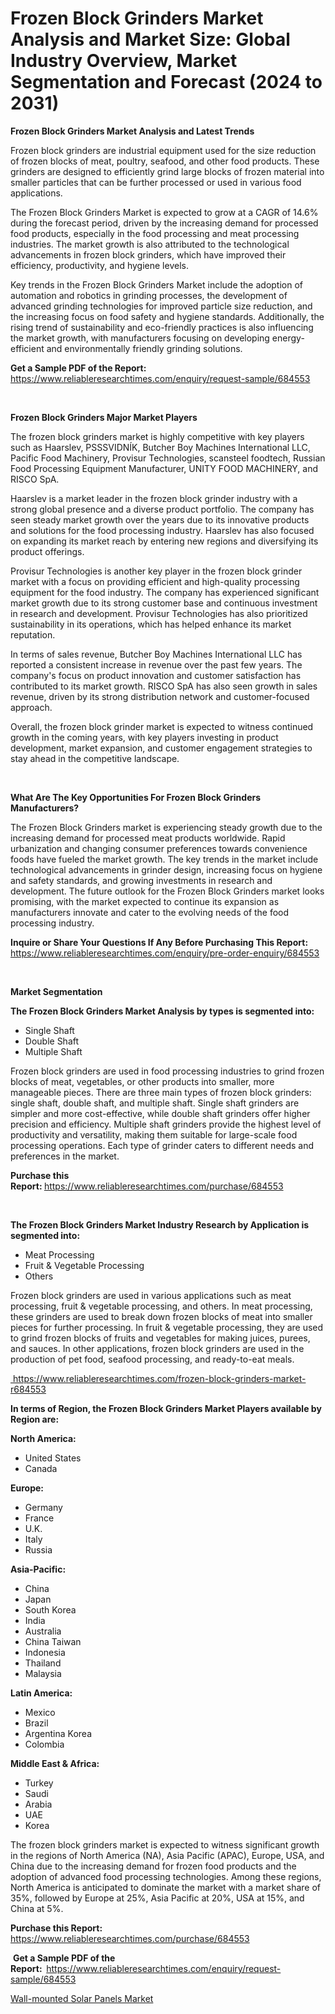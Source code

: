 <p><h1>Frozen Block Grinders Market Analysis and Market Size: Global Industry Overview, Market Segmentation and Forecast (2024 to 2031)</h1></p><p><strong>Frozen Block Grinders Market Analysis and Latest Trends</strong></p>
<p><p>Frozen block grinders are industrial equipment used for the size reduction of frozen blocks of meat, poultry, seafood, and other food products. These grinders are designed to efficiently grind large blocks of frozen material into smaller particles that can be further processed or used in various food applications.</p><p>The Frozen Block Grinders Market is expected to grow at a CAGR of 14.6% during the forecast period, driven by the increasing demand for processed food products, especially in the food processing and meat processing industries. The market growth is also attributed to the technological advancements in frozen block grinders, which have improved their efficiency, productivity, and hygiene levels.</p><p>Key trends in the Frozen Block Grinders Market include the adoption of automation and robotics in grinding processes, the development of advanced grinding technologies for improved particle size reduction, and the increasing focus on food safety and hygiene standards. Additionally, the rising trend of sustainability and eco-friendly practices is also influencing the market growth, with manufacturers focusing on developing energy-efficient and environmentally friendly grinding solutions.</p></p>
<p><strong>Get a Sample PDF of the Report:&nbsp;</strong> <a href="https://www.reliableresearchtimes.com/enquiry/request-sample/684553">https://www.reliableresearchtimes.com/enquiry/request-sample/684553</a></p>
<p>&nbsp;</p>
<p><strong>Frozen Block Grinders Major Market Players</strong></p>
<p><p>The frozen block grinders market is highly competitive with key players such as Haarslev, PSSSVIDNÍK, Butcher Boy Machines International LLC, Pacific Food Machinery, Provisur Technologies, scansteel foodtech, Russian Food Processing Equipment Manufacturer, UNITY FOOD MACHINERY, and RISCO SpA.</p><p>Haarslev is a market leader in the frozen block grinder industry with a strong global presence and a diverse product portfolio. The company has seen steady market growth over the years due to its innovative products and solutions for the food processing industry. Haarslev has also focused on expanding its market reach by entering new regions and diversifying its product offerings.</p><p>Provisur Technologies is another key player in the frozen block grinder market with a focus on providing efficient and high-quality processing equipment for the food industry. The company has experienced significant market growth due to its strong customer base and continuous investment in research and development. Provisur Technologies has also prioritized sustainability in its operations, which has helped enhance its market reputation.</p><p>In terms of sales revenue, Butcher Boy Machines International LLC has reported a consistent increase in revenue over the past few years. The company's focus on product innovation and customer satisfaction has contributed to its market growth. RISCO SpA has also seen growth in sales revenue, driven by its strong distribution network and customer-focused approach.</p><p>Overall, the frozen block grinder market is expected to witness continued growth in the coming years, with key players investing in product development, market expansion, and customer engagement strategies to stay ahead in the competitive landscape.</p></p>
<p>&nbsp;</p>
<p><strong>What Are The Key Opportunities For Frozen Block Grinders Manufacturers?</strong></p>
<p><p>The Frozen Block Grinders market is experiencing steady growth due to the increasing demand for processed meat products worldwide. Rapid urbanization and changing consumer preferences towards convenience foods have fueled the market growth. The key trends in the market include technological advancements in grinder design, increasing focus on hygiene and safety standards, and growing investments in research and development. The future outlook for the Frozen Block Grinders market looks promising, with the market expected to continue its expansion as manufacturers innovate and cater to the evolving needs of the food processing industry.</p></p>
<p><strong>Inquire or Share Your Questions If Any Before Purchasing This Report:</strong> <a href="https://www.reliableresearchtimes.com/enquiry/pre-order-enquiry/684553">https://www.reliableresearchtimes.com/enquiry/pre-order-enquiry/684553</a></p>
<p>&nbsp;</p>
<p><strong>Market Segmentation</strong></p>
<p><strong>The Frozen Block Grinders Market Analysis by types is segmented into:</strong></p>
<p><ul><li>Single Shaft</li><li>Double Shaft</li><li>Multiple Shaft</li></ul></p>
<p><p>Frozen block grinders are used in food processing industries to grind frozen blocks of meat, vegetables, or other products into smaller, more manageable pieces. There are three main types of frozen block grinders: single shaft, double shaft, and multiple shaft. Single shaft grinders are simpler and more cost-effective, while double shaft grinders offer higher precision and efficiency. Multiple shaft grinders provide the highest level of productivity and versatility, making them suitable for large-scale food processing operations. Each type of grinder caters to different needs and preferences in the market.</p></p>
<p><strong>Purchase this Report:&nbsp;</strong><a href="https://www.reliableresearchtimes.com/purchase/684553">https://www.reliableresearchtimes.com/purchase/684553</a></p>
<p>&nbsp;</p>
<p><strong>The Frozen Block Grinders Market Industry Research by Application is segmented into:</strong></p>
<p><ul><li>Meat Processing</li><li>Fruit & Vegetable Processing</li><li>Others</li></ul></p>
<p><p>Frozen block grinders are used in various applications such as meat processing, fruit & vegetable processing, and others. In meat processing, these grinders are used to break down frozen blocks of meat into smaller pieces for further processing. In fruit & vegetable processing, they are used to grind frozen blocks of fruits and vegetables for making juices, purees, and sauces. In other applications, frozen block grinders are used in the production of pet food, seafood processing, and ready-to-eat meals.</p></p>
<p><a href="https://www.reliableresearchtimes.com/frozen-block-grinders-market-r684553">&nbsp;https://www.reliableresearchtimes.com/frozen-block-grinders-market-r684553</a></p>
<p><strong>In terms of Region, the Frozen Block Grinders Market Players available by Region are:</strong></p>
<p>
    <p> <strong> North America: </strong>
        <ul>
            <li>United States</li>
            <li>Canada</li>
        </ul>
        </p> 
    <p> <strong> Europe: </strong>
        <ul>
            <li>Germany</li>
            <li>France</li>
            <li>U.K.</li>
            <li>Italy</li>
            <li>Russia</li>
        </ul>
        </p> 
    <p> <strong> Asia-Pacific: </strong>
        <ul>
            <li>China</li>
            <li>Japan</li>
            <li>South Korea</li>
            <li>India</li>
            <li>Australia</li>
            <li>China Taiwan</li>
            <li>Indonesia</li>
            <li>Thailand</li>
            <li>Malaysia</li>
        </ul>
        </p> 
    <p> <strong> Latin America: </strong>
        <ul>
            <li>Mexico</li>
            <li>Brazil</li>
            <li>Argentina Korea</li>
            <li>Colombia</li>
        </ul>
        </p> 
    <p> <strong> Middle East & Africa: </strong>
        <ul>
            <li>Turkey</li>
            <li>Saudi</li>
            <li>Arabia</li>
            <li>UAE</li>
            <li>Korea</li>
        </ul>
    </p>
    </p>
<p><p>The frozen block grinders market is expected to witness significant growth in the regions of North America (NA), Asia Pacific (APAC), Europe, USA, and China due to the increasing demand for frozen food products and the adoption of advanced food processing technologies. Among these regions, North America is anticipated to dominate the market with a market share of 35%, followed by Europe at 25%, Asia Pacific at 20%, USA at 15%, and China at 5%.</p></p>
<p><strong>Purchase this Report: </strong><a href="https://www.reliableresearchtimes.com/purchase/684553">https://www.reliableresearchtimes.com/purchase/684553</a></p>
<p>&nbsp;<strong>Get a Sample PDF of the Report:&nbsp;&nbsp;</strong><a href="https://www.reliableresearchtimes.com/enquiry/request-sample/684553">https://www.reliableresearchtimes.com/enquiry/request-sample/684553</a></p>
<p><strong></strong></p>
<p><p><a href="https://github.com/juniordelafrance/Market-Research-Report-List-4/blob/main/wall-mounted-solar-panels-market.md">Wall-mounted Solar Panels Market</a></p></p>